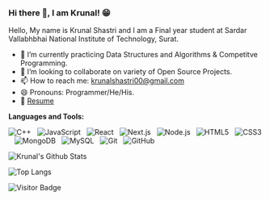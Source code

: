 ### Hi there 👋, I am Krunal! 😁

Hello, My name is Krunal Shastri and I am a Final year student at Sardar Vallabhbhai National Institute of Technology, Surat.

- 🌱 I’m currently practicing Data Structures and Algorithms & Competitve Programming.
- 👯 I’m looking to collaborate on variety of Open Source Projects.
- 📫 How to reach me: krunalshastri00@gmail.com
- 😄 Pronouns: Programmer/He/His.
- 📝 [Resume](https://drive.google.com/file/d/1AWauzMz8mIoq8ua-OEQKF-5BGBWUDz_1/view?usp=sharing)

**Languages and Tools:**

![C++](https://img.shields.io/badge/-C++-black?logo=cplusplus&style=social)&nbsp;&nbsp;
![JavaScript](https://img.shields.io/badge/-JavaScript-black?logo=javascript&style=social)&nbsp;&nbsp;
![React](https://img.shields.io/badge/-React-blue?logo=react&style=social)&nbsp;&nbsp;
![Next.js](https://img.shields.io/badge/-Next.js-blue?logo=next.js&style=social)&nbsp;&nbsp;
![Node.js](https://img.shields.io/badge/-Node.js-blue?logo=node.js&style=social)&nbsp;&nbsp;
![HTML5](https://img.shields.io/badge/-HTML5-black?logo=html5&style=social)&nbsp;&nbsp;
![CSS3](https://img.shields.io/badge/-CSS3-black?logo=css3&style=social)&nbsp;&nbsp;
![MongoDB](https://img.shields.io/badge/-MongoDB-black?logo=mongodb&style=social)&nbsp;&nbsp;
![MySQL](https://img.shields.io/badge/-MySQL-black?logo=mysql&style=social)&nbsp;&nbsp;
![Git](https://img.shields.io/badge/-Git-black?logo=git&style=social)&nbsp;&nbsp;
![GitHub](https://img.shields.io/badge/-GitHub-black?logo=github&style=social)&nbsp;&nbsp;

![Krunal's Github Stats](https://github-readme-stats.vercel.app/api?username=krunalshastri&count_private=true&show_icons=true&include_all_commits=true)

![Top Langs](https://github-readme-stats.vercel.app/api/top-langs/?username=krunalshastri&hide=TeX&layout=compact)

![Visitor Badge](https://visitor-badge.laobi.icu/badge?page_id=krunalshastri.krunalshastri)
